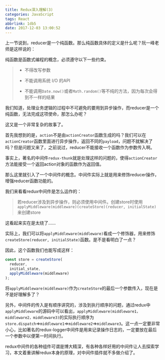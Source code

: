 ```yaml
---
title: Redux深入理解(3)
categories: JavaScript
tags: React
abbrlink: 1db5
date: 2017-12-03 13:00:52
---
```


上一节说到，reducer是一个纯函数。那么纯函数具体的定义是什么呢？阮一峰老师是这样说的：

纯函数是函数式编程的概念，必须遵守以下一些约束。

> - 不得改写参数
>
>
> - 不能调用系统 I/O 的API
>
>
> - 不能调用`Date.now()`或者`Math.random()`等不纯的方法，因为每次会得到不一样的结果

<!-- more -->

我们知道，处理业务逻辑的过程中不可避免的要用到异步操作，而reducer是一个纯函数，无法完成这项使命，那怎么办呢？

这又是一个非常复杂的故事了。

首先我想到的是，`action`不是由`actionCreator`函数生成的吗？我们可以在`actionCreator`函数里面进行异步操作，返回不同的`payload`，问题不就解决了吗？但是问题又来了，之前说过，reducer不能接收一个函数作为参数传入啊。

事实上，著名的中间件`redux-thunk`就是处理这样的问题的，使得`actionCreator`方法能接受一个返回action对象的函数作为返回值。

那么这里就引入了一个中间件的概念。中间件实际上就是用来修饰reducer操作，增强reducer函数功能的。

我们来看看redux中间件是怎么运作的：

> 若reducer涉及到异步操作，则必须使用中间件。创建store时使用`applyMiddleware(middleware)(createStore)(reducer, initialState)`来创建store

这看起来实在是太绕了……

实际上，我们可以将`applyMiddleware(middleware)`看成一个修饰器，用来修饰`createStore(reducer, initialState)`函数。是不是看明白了一点？

因此，这个函数我们也能写成这样：

```js
const store = createStore(
  reducer,
  initial_state,
  applyMiddleware(middleware)
);
```

将`applyMiddleware(middleware)`作为`createStore`的最后一个参数传入，现在是不是好理解多了？

另外，中间件的传入是有顺序讲究的，涉及到执行顺序的问题，通过redux中`applyMiddleware`的源码中可以看出，`applyMiddleware(middleware1，middleware2，middleware3)`的实际执行顺序为`store.dispatch`=>`middleware1`=>`middleware2`=>`middleware3`。这一点一定要非常小心，比如著名的redux-logger中间件是用来记录操作日志的，一定要放在最后一个参数中以便第一时间执行。

redux中间件的各种组件可谓是博大精深，有各种各样好用的中间件让人去探索学习，本文着重讲解redux本身的原理，对中间件插件就不多做介绍了。
